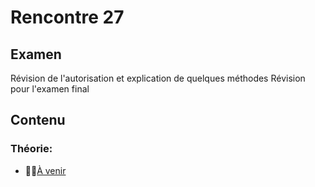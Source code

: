 # Rencontre 27

## Examen
Révision de l'autorisation et explication de quelques méthodes
Révision pour l'examen final

## Contenu

### Théorie:
- 🔗🚧[À venir](BRISE)



